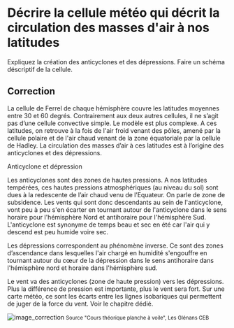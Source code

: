 ﻿# Décrire la cellule météo qui décrit la circulation des masses d'air à nos latitudes

Expliquez la création des anticyclones et des dépressions.
Faire un schéma déscriptif de la cellule.

## Correction

La cellule de Ferrel de chaque hémisphère couvre les latitudes moyennes entre 30 et 60 degrés. Contrairement aux deux autres cellules, il ne s’agit pas d’une cellule convective simple. Le modèle est plus complexe. A ces latitudes, on retrouve à la fois de l'air froid venant des pôles, amené par la cellule polaire et de l'air chaud venant de la zone équatoriale par la cellule de Hadley. La circulation des masses d’air à ces latitudes est à l’origine des anticyclones et des dépressions.

Anticyclone et dépression

Les anticyclones sont des zones de hautes pressions. A nos latitudes tempérées, ces hautes pressions atmosphériques (au niveau du sol) sont dues à la redescente de l’air chaud venu de l’Equateur. On parle de zone de subsidence. Les vents qui sont donc descendants au sein de l'anticyclone, vont peu à peu s'en écarter en tournant autour de l'anticyclone dans le sens horaire pour l'hémisphère Nord et antihoraire pour l'hémisphère Sud. L'anticyclone est synonyme de temps beau et sec en été car l'air qui y descend est peu humide voire sec.

Les dépressions correspondent au phénomène inverse. Ce sont des zones d’ascendance dans lesquelles l'air chargé en humidité s'engouffre en tournant autour du cœur de la dépression dans le sens antihoraire dans l'hémisphère nord et horaire dans l'hémisphère sud. 

Le vent va des anticyclones (zone de haute pression) vers les dépressions. Plus la différence de pression est importante, plus le vent sera fort. Sur une carte météo, ce sont les écarts entre les lignes isobariques qui permettent de juger de la force du vent. Voir le chapitre dédié.


![image_correction](./images/ferrel.png)
<small>Source "Cours théorique planche à voile", Les Glénans CEB </small>